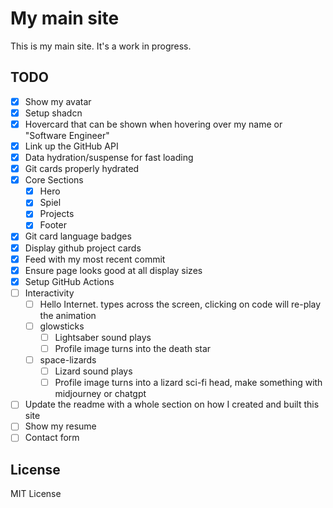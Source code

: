 # My main site

This is my main site. It's a work in progress.

## TODO

- [X] Show my avatar
- [X] Setup shadcn
- [X] Hovercard that can be shown when hovering over my name or "Software Engineer"
- [X] Link up the GitHub API
- [X] Data hydration/suspense for fast loading
- [X] Git cards properly hydrated
- [X] Core Sections
  - [X] Hero
  - [X] Spiel
  - [X] Projects
  - [X] Footer
- [X] Git card language badges
- [X] Display github project cards
- [X] Feed with my most recent commit
- [X] Ensure page looks good at all display sizes
- [X] Setup GitHub Actions
- [ ] Interactivity
  - [ ] Hello Internet. types across the screen, clicking on code will re-play the animation
  - [ ] glowsticks
    - [ ] Lightsaber sound plays
    - [ ] Profile image turns into the death star
  - [ ] space-lizards
    - [ ] Lizard sound plays
    - [ ] Profile image turns into a lizard sci-fi head, make something with midjourney or chatgpt
- [ ] Update the readme with a whole section on how I created and built this site
- [ ] Show my resume
- [ ] Contact form

## License

MIT License
